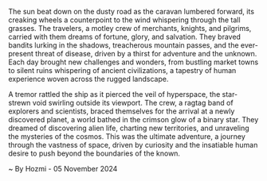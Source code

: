 
The sun beat down on the dusty road as the caravan lumbered forward, its creaking wheels a counterpoint to the wind whispering through the tall grasses. The travelers, a motley crew of merchants, knights, and pilgrims, carried with them dreams of fortune, glory, and salvation.  They braved bandits lurking in the shadows, treacherous mountain passes, and the ever-present threat of disease, driven by a thirst for adventure and the unknown. Each day brought new challenges and wonders, from bustling market towns to silent ruins whispering of ancient civilizations, a tapestry of human experience woven across the rugged landscape.

A tremor rattled the ship as it pierced the veil of hyperspace, the star-strewn void swirling outside its viewport. The crew, a ragtag band of explorers and scientists, braced themselves for the arrival at a newly discovered planet, a world bathed in the crimson glow of a binary star. They dreamed of discovering alien life, charting new territories, and unraveling the mysteries of the cosmos. This was the ultimate adventure, a journey through the vastness of space, driven by curiosity and the insatiable human desire to push beyond the boundaries of the known.

~ By Hozmi - 05 November 2024
